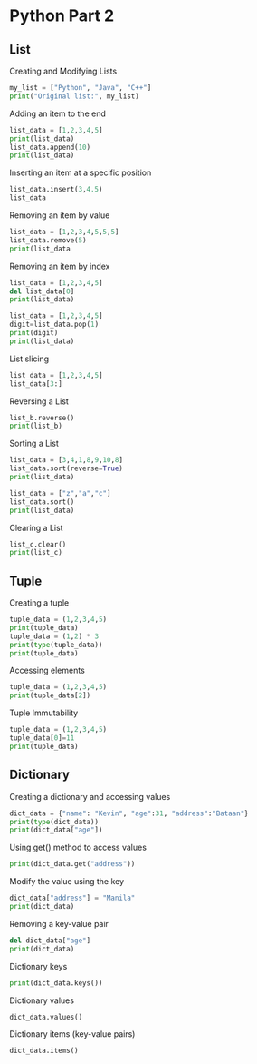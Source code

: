 # Python Part 2

## **List**
Creating and Modifying Lists
``` python
my_list = ["Python", "Java", "C++"]
print("Original list:", my_list)
```

Adding an item to the end
``` python
list_data = [1,2,3,4,5]
print(list_data)
list_data.append(10)
print(list_data)
```

Inserting an item at a specific position
``` python
list_data.insert(3,4.5)
list_data
```

Removing an item by value
``` python
list_data = [1,2,3,4,5,5,5]
list_data.remove(5)
print(list_data
```

Removing an item by index
``` python
list_data = [1,2,3,4,5]
del list_data[0]
print(list_data)
```
``` python
list_data = [1,2,3,4,5]
digit=list_data.pop(1)
print(digit)
print(list_data)
```



List slicing
``` python
list_data = [1,2,3,4,5]
list_data[3:]

```


Reversing a List
``` python
list_b.reverse()
print(list_b)
```

Sorting a List
``` python
list_data = [3,4,1,8,9,10,8]
list_data.sort(reverse=True)
print(list_data)
```


``` python
list_data = ["z","a","c"]
list_data.sort()
print(list_data)
```

Clearing a List
``` python
list_c.clear()
print(list_c)
```


## **Tuple**
Creating a tuple
``` python
tuple_data = (1,2,3,4,5)
print(tuple_data)
tuple_data = (1,2) * 3
print(type(tuple_data))
print(tuple_data)
```

Accessing elements
``` python
tuple_data = (1,2,3,4,5)
print(tuple_data[2])
```


Tuple Immutability
``` python
tuple_data = (1,2,3,4,5)
tuple_data[0]=11
print(tuple_data)
```

## **Dictionary**
Creating a dictionary and accessing values
``` python
dict_data = {"name": "Kevin", "age":31, "address":"Bataan"}
print(type(dict_data))
print(dict_data["age"])
```


Using get() method to access values
``` python
print(dict_data.get("address"))
```


Modify the value using the key
``` python
dict_data["address"] = "Manila"
print(dict_data)
```



Removing a key-value pair
``` python
del dict_data["age"]
print(dict_data)
```


Dictionary keys
``` python
print(dict_data.keys())
```


Dictionary values
``` python
dict_data.values()
```


Dictionary items (key-value pairs)
``` python
dict_data.items()
```



